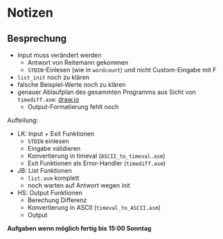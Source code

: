 # Notizen

## Besprechung

- Input muss verändert werden
  - Antwort von Reitemann gekommen
  - `STDIN`-Einlesen (wie in `wordcount`) und nicht Custom-Eingabe mit F
- `list_init` noch zu klären
- falsche Beispiel-Werte noch zu klären
- genauer Ablaufplan des gesammten Programms aus Sicht von `timediff.asm`: [draw.io](https://drive.google.com/file/d/1Wl6g83kBaOla6sCmQAScJ3gezRkNV2cx/view?usp=sharing)
  - Output-Formatierung fehlt noch

Aufteilung: 

- LK: Input + Exit Funktionen
  - `STDIN` einlesen
  - Eingabe validieren
  - Konvertierung in timeval (`ASCII_to_timeval.asm`)
  - Exit Funktionen als Error-Handler (`timediff.asm`)
- JB: List Funktionen
  - `list.asm` komplett
  - noch warten auf Antwort wegen init
- HS: Output Funktionen
  - Berechung Differenz
  - Konvertierung in ASCII (`timeval_to_ASCII.asm`)
  - Output

**Aufgaben wenn möglich fertig bis 15:00 Sonntag**
